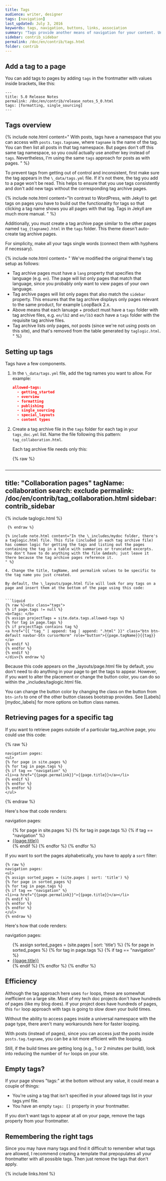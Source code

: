 ```yaml
---
title: Tags
audience: writer, designer
tags: [navigation]
last_updated: July 3, 2016
keywords: tags, navigation, buttons, links, association
summary: "Tags provide another means of navigation for your content. Unlike the table of contents, tags can show the content in a variety of arrangements and groupings. Implementing tags in this Jekyll theme is somewhat of a manual process."
sidebar: contrib_sidebar
permalink: /doc/en/contrib/tags.html
folder: contrib
---
```


## Add a tag to a page
You can add tags to pages by adding `tags` in the frontmatter with values inside brackets, like this:

```
---
title: 5.0 Release Notes
permalink: /doc/en/contrib/release_notes_5_0.html
tags: [formatting, single_sourcing]
---
```

## Tags overview

{% include note.html content=" With posts, tags have a namespace that you can access with <code>posts.tags.tagname</code>, where <code>tagname</code> is the name of the tag. You can then list all posts in that tag namespace. But pages don't off this same tag namespace, so you could actually use another key instead of <code>tags</code>. Nevertheless, I'm using the same <code>tags</code> approach for posts as with pages.
" %}

To prevent tags from getting out of control and inconsistent, first make sure the tag appears in the `\_data/tags.yml` file. If it's not there, the tag you add to a page won't be read. This helps to ensure that you
use tags consistently and don't add new tags without the corresponding tag archive pages.

{% include note.html content="In contrast to WordPress, with Jekyll to get tags on pages you have to build out the functionality for tags so that clicking a tag name shows you all pages with that tag. Tags in Jekyll are much more manual.
" %}

Additionally, you must create a tag archive page similar to the other pages named `tag_{tagname}.html` in the `tags` folder. This theme doesn't auto-create tag archive pages.

For simplicity, make all your tags single words (connect them with hyphens if necessary).

{% include note.html content= "
We've modified the original theme's tag setup as follows:

- Tag archive pages must have a `lang` property that specifies the language (e.g. `en`).  The page will list only pages that match that language, since you probably only want to view pages of your own language.  
- Tag archive pages will list only pages that also match the `sidebar` property.  This ensures that the tag archive displays only pages relevant to the same product, for example LoopBack 2.x.
- Above means that each lanuage + product must have a `tags` folder with tag archive files, e.g. `en/lb2` and `en/lb3` each have a `tags` folder with the requisite tag archive files.
- Tag archive lists only pages, not posts (since we're not using posts on this site), and that's removed from the table generated by `taglogic.html`.
" %}

## Setting up tags

Tags have a few components.

1. In the `\_data/tags.yml` file, add the tag names you want to allow. For example:

   ```json
   allowed-tags:
     - getting_started
     - overview
     - formatting
     - publishing
     - single_sourcing
     - special_layouts
     - content types
   ```

3. Create a tag archive file in the `tags` folder for each tag in your `tags_doc.yml` list. Name the file following this pattern: `tag_collaboration.html`.

   Each tag archive file needs only this:

   {% raw %}
   ```liquid
---
title: "Collaboration pages"
tagName: collaboration
search: exclude
permalink: /doc/en/contrib/tag_collaboration.html
sidebar: contrib_sidebar
---
{% include taglogic.html %}
   ```
    {% endraw %}

   {% include note.html content="In the \_includes/mydoc folder, there's a taglogic.html file. This file (included in each tag archive file) has common logic for getting the tags and listing out the pages containing the tag in a table with summaries or truncated excerpts. You don't have to do anything with the file &mdash; just leave it there because the tag archive pages reference it.
   " %}

4. Change the title, tagName, and permalink values to be specific to the tag name you just created.

   By default, the \_layouts/page.html file will look for any tags on a page and insert them at the bottom of the page using this code:


```liquid
{% raw %}<div class="tags">
{% if page.tags != null %}
<b>Tags: </b>
{% assign projectTags = site.data.tags.allowed-tags %}
{% for tag in page.tags %}
{% if projectTags contains tag %}
<a href="{{ "tag_" | append: tag | append: ".html" }}" class="btn btn-default navbar-btn cursorNorm" role="button">{{page.tagName}}{{tag}}</a>
{% endif %}
{% endfor %}
{% endif %}
</div>{% endraw %}
```


Because this code appears on the \_layouts/page.html file by default, you don't need to do anything in your page to get the tags to appear. However, if you want to alter the placement or change the button color, you can do so within the \_includes/taglogic.html file.

You can change the button color by changing the class on the button from `btn-info` to one of the other button classes bootstrap provides. See [Labels][mydoc_labels] for more options on button class names.

## Retrieving pages for a specific tag

If you want to retrieve pages outside of a particular tag_archive page, you could use this code:

{% raw %}
```liquid
navigation pages:
<ul>
{% for page in site.pages %}
{% for tag in page.tags %}
{% if tag == "navigation" %}
<li><a href="{{page.permalink}}">{{page.title}}</a></li>
{% endif %}
{% endfor %}
{% endfor %}
</ul>
```
{% endraw %}

Here's how that code renders:

navigation pages:
<ul>
{% for page in site.pages %}
{% for tag in page.tags %}
{% if tag == "navigation" %}
<li><a href="{{page.permalink}}">{{page.title}}</a></li>
{% endif %}
{% endfor %}
{% endfor %}
</ul>

If you want to sort the pages alphabetically, you have to apply a `sort` filter:

```liquid
{% raw %}
navigation pages:
<ul>
{% assign sorted_pages = (site.pages | sort: 'title') %}
{% for page in sorted_pages %}
{% for tag in page.tags %}
{% if tag == "navigation" %}
<li><a href="{{page.permalink}}">{{page.title}}</a></li>
{% endif %}
{% endfor %}
{% endfor %}
</ul>
{% endraw %}
```

Here's how that code renders:

navigation pages:
<ul>
{% assign sorted_pages = (site.pages | sort: 'title') %}
{% for page in sorted_pages %}
{% for tag in page.tags %}
{% if tag == "navigation" %}
<li><a href="{{page.permalink}}">{{page.title}}</a></li>
{% endif %}
{% endfor %}
{% endfor %}
</ul>

## Efficiency
Although the tag approach here uses `for` loops, these are somewhat inefficient on a large site. Most of my tech doc projects don't have hundreds of pages (like my blog does). If your project does have hundreds of pages, this `for` loop approach with tags is going to slow down your build times.

Without the ability to access pages inside a universal namespace with the page type, there aren't many workarounds here for faster looping.

With posts (instead of pages), since you can access just the posts inside `posts.tag.tagname`, you can be a lot more efficient with the looping.

Still, if the build times are getting long (e.g., 1 or 2 minutes per build), look into reducing the number of `for` loops on your site.

## Empty tags?

If your page shows "tags:" at the bottom without any value, it could mean a couple of things:

* You're using a tag that isn't specified in your allowed tags list in your tags.yml file.
* You have an empty `tags: []` property in your frontmatter.

If you don't want tags to appear at all on your page, remove the tags property from your frontmatter.

## Remembering the right tags

Since you may have many tags and find it difficult to remember what tags are allowed, I recommend creating a template that prepopulates all your frontmatter with all possible tags. Then just remove the tags that don't apply.

{% include links.html %}
